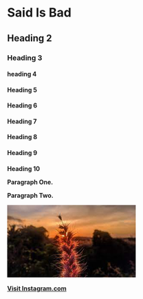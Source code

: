 <!DOCTYPE html>
<html>
<title>HTML Tutorial</title>
<body>

<h1>Said Is Bad</h1>
<h2>Heading 2
<h3>Heading 3
<h4>heading 4
<h4>Heading 5
<h4>Heading 6
<h4>Heading 7
<h4>Heading 8
<h4>Heading 9
<h4>Heading 10
  
  
  

<p>Paragraph One.</p>
<p>Paragraph Two.</p>
  
<img src="flower.jpeg" alt="Flower">

  <a href="https://www.instagram.com/ack_1453">Visit Instagram.com</a>

